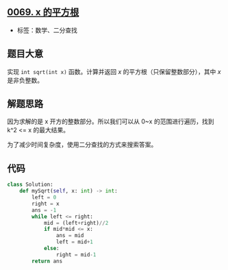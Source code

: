 ## [0069. x 的平方根](https://leetcode-cn.com/problems/sqrtx/)

- 标签：数学、二分查找

## 题目大意

实现 `int sqrt(int x)` 函数。计算并返回 *x* 的平方根（只保留整数部分），其中 *x* 是非负整数。

## 解题思路

因为求解的是 x 开方的整数部分。所以我们可以从 0~x 的范围进行遍历，找到 k^2 <= x 的最大结果。

为了减少时间复杂度，使用二分查找的方式来搜索答案。

## 代码

```Python
class Solution:
    def mySqrt(self, x: int) -> int:
        left = 0
        right = x
        ans = -1
        while left <= right:
            mid = (left+right)//2
            if mid*mid <= x:
                ans = mid
                left = mid+1
            else:
                right = mid-1
        return ans
```

